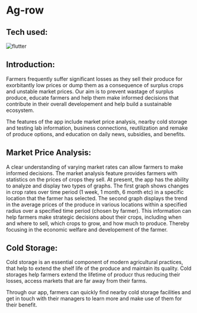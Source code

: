 # Ag-row

## Tech used: 
![flutter](https://user-images.githubusercontent.com/89147145/225720130-8eef0ec5-6581-413a-9e72-e8a48c6b3e1b.png)


## Introduction:
Farmers frequently suffer significant losses as they sell their produce 
for exorbitantly low prices or dump them as a consequence of surplus crops 
and unstable market prices.  Our aim is to prevent wastage of surplus produce, educate 
farmers and help them make informed decisions that contribute in their overall developement
and help build a sustainable ecosystem. 

The features of the app include market price analysis, nearby cold storage and testing lab information, 
business connections, reutilization and remake of produce options, and education on daily news, subsidies, and benefits.

## Market Price Analysis:

A clear understanding of varying market rates can allow farmers to make informed decisions. 
The market analysis feature provides farmers with statistics on the prices 
of crops they sell. 
At present, the app has the ability to analyze and display two types of graphs.
The first graph shows changes in crop rates over time period (1 week, 1 month, 6 month etc) in a specific location that the farmer has selected.
The second graph displays the trend in the average prices of the produce in various locations within a specified radius over a specified time period (chosen by farmer).
This information can help farmers make strategic decisions about  their crops, including when and where to sell, which crops to grow, and how much to produce. Thereby
focusing in the economic welfare and developement of the farmer. 

## Cold Storage:

Cold storage is an essential component of modern agricultural practices, 
that help to extend the shelf life of the produce and maintain its quality.
Cold storages help farmers extend the lifetime of producr thus reducing their losses, 
access markets that are far away from their farms.

Through our app, farmers can quickly find nearby cold storage facilities and get in touch with their managers to learn more and make use 
of them for their benefit.



